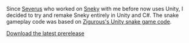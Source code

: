 Since [Severus](https://github.com/SeverusJake) who worked on [Sneky](https://github.com/gamingwithevets/Sneky) with me before now uses Unity, I decided to try and remake Sneky entirely in Unity and C#. The snake gameplay code was based on [Zigurous's Unity snake game code](https://github.com/zigurous/unity-snake-tutorial). 

[Download the latest prerelease](https://github.com/gamingwithevets/sneky-unity/releases/tag/v0.1.1)
